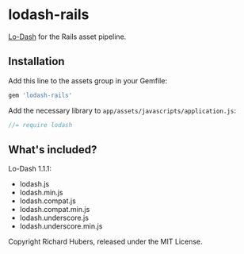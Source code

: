 # lodash-rails

[Lo-Dash](http://lodash.com/) for the Rails asset pipeline.

## Installation

Add this line to the assets group in your Gemfile:

```ruby
gem 'lodash-rails'
```

Add the necessary library to `app/assets/javascripts/application.js`:

```js
//= require lodash
```

## What's included?

Lo-Dash 1.1.1:

* lodash.js
* lodash.min.js
* lodash.compat.js
* lodash.compat.min.js
* lodash.underscore.js
* lodash.underscore.min.js

Copyright Richard Hubers, released under the MIT License.

